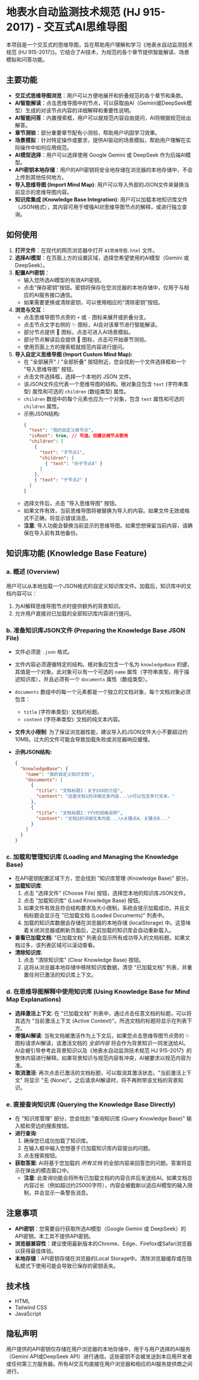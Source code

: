 # 地表水自动监测技术规范 (HJ 915-2017) - 交互式AI思维导图

本项目是一个交互式的思维导图，旨在帮助用户理解和学习《地表水自动监测技术规范 (HJ 915-2017)》。它结合了AI技术，为规范的各个章节提供智能解读、场景模拟和问答功能。

## 主要功能

*   **交互式思维导图浏览**：用户可以方便地展开和折叠规范的各个章节和条款。
*   **AI智能解读**：点击思维导图中的节点，可以获取由AI（Gemini或DeepSeek模型）生成的对该节点内容的详细解释和重要性说明。
*   **AI智能问答**：内置搜索框，用户可以就规范内容自由提问，AI将根据规范给出解答。
*   **章节测验**：部分重要章节配有小测验，帮助用户巩固学习效果。
*   **场景模拟**：针对特定操作或要求，提供AI驱动的场景模拟，帮助用户理解在实际操作中如何应用规范。
*   **AI模型选择**：用户可以选择使用 Google Gemini 或 DeepSeek 作为后端AI模型。
*   **API密钥本地存储**：用户的API密钥将安全地存储在浏览器的本地存储中，不会上传到其他任何地方。
*   **导入思维导图 (Import Mind Map)**: 用户可以导入外部的JSON文件来替换当前显示的思维导图内容。
*   **知识库集成 (Knowledge Base Integration)**: 用户可以加载本地知识库文件（JSON格式），其内容可用于增强AI对思维导图节点的解释，或进行独立查询。

## 如何使用

1.  **打开文件**：在现代的网页浏览器中打开 `AI思维导图.html` 文件。
2.  **选择AI模型**：在页面上方的设置区域，选择您希望使用的AI模型（Gemini 或 DeepSeek）。
3.  **配置API密钥**：
    *   输入您所选AI模型的有效API密钥。
    *   点击“保存密钥”按钮。密钥将保存在您浏览器的本地存储中，仅用于与相应的AI服务接口通信。
    *   如果需要更换或清除密钥，可以使用相应的“清除密钥”按钮。
4.  **浏览与交互**：
    *   点击思维导图节点旁的 `+` 或 `-` 图标来展开或折叠分支。
    *   点击节点文字右侧的 ✨ 图标，AI会对该章节进行智能解读。
    *   部分节点提供 🧠 图标，点击可进入AI场景模拟。
    *   部分节点解读后会提供 📝 图标，点击可开始章节测验。
    *   使用页面上方的搜索框就规范内容进行提问。
5.  **导入自定义思维导图 (Import Custom Mind Map):**
    *   在 "全部展开" / "全部折叠" 按钮附近，您会找到一个文件选择框和一个 "导入思维导图" 按钮。
    *   点击文件选择框，选择一个本地的 JSON 文件。
    *   该JSON文件应代表一个思维导图的结构。根对象应包含 `text` (字符串类型) 属性和可选的 `children` (数组类型) 属性。
    *   `children` 数组中的每个元素也应为一个对象，包含 `text` 属性和可选的 `children` 属性。
    *   示例JSON结构:
        ```json
        {
          "text": "我的自定义根节点",
          "isRoot": true, // 可选，但建议根节点使用
          "children": [
            {
              "text": "子节点1",
              "children": [
                { "text": "孙子节点A" }
              ]
            },
            { "text": "子节点2" }
          ]
        }
        ```
    *   选择文件后，点击 "导入思维导图" 按钮。
    *   如果文件有效，当前思维导图将被替换为导入的内容。如果文件无效或格式不正确，将显示错误消息。
    *   **注意**: 导入功能会替换当前显示的思维导图。如果您想保留当前内容，请确保在导入前有其他备份。

## 知识库功能 (Knowledge Base Feature)

### a. 概述 (Overview)
用户可以从本地加载一个JSON格式的自定义知识库文件。加载后，知识库中的文档内容可以：
1.  为AI解释思维导图节点时提供额外的背景知识。
2.  允许用户直接对已加载的全部知识库内容进行提问。

### b. 准备知识库JSON文件 (Preparing the Knowledge Base JSON File)
*   文件必须是 `.json` 格式。
*   文件内容必须遵循特定的结构。根对象应包含一个名为 `knowledgeBase` 的键，其值是一个对象。此对象可以有一个可选的 `name` 属性（字符串类型，用于描述知识库），并且必须有一个 `documents` 属性（数组类型）。
*   `documents` 数组中的每一个元素都是一个独立的文档对象，每个文档对象必须包含：
    *   `title` (字符串类型): 文档的标题。
    *   `content` (字符串类型): 文档的纯文本内容。
*   **文件大小限制**: 为了保证浏览器性能，建议导入的JSON文件大小不要超过约10MB。过大的文件可能会导致加载失败或浏览器响应缓慢。

*   **示例JSON结构:**
    ```json
    {
      "knowledgeBase": {
        "name": "我的自定义知识文档",
        "documents": [
          {
            "title": "文档标题1：关于XXX的介绍",
            "content": "这是文档1的详细文本内容...\n可以包含多行文本。"
          },
          {
            "title": "文档标题2：YYY的规格说明",
            "content": "文档2的详细文本内容...\n关键点A、关键点B..."
          }
        ]
      }
    }
    ```

### c. 加载和管理知识库 (Loading and Managing the Knowledge Base)
*   在API密钥配置区域下方，您会找到 "知识库管理 (Knowledge Base)" 部分。
*   **加载知识库**:
    1.  点击 "选择文件" (Choose File) 按钮，选择您本地的知识库JSON文件。
    2.  点击 "加载知识库" (Load Knowledge Base) 按钮。
    3.  如果文件有效且符合结构要求及大小限制，系统会提示加载成功，并且文档标题会显示在 "已加载文档 (Loaded Documents)" 列表中。
    4.  加载的知识库数据会存储在浏览器的本地存储 (localStorage) 中。这意味着关闭浏览器或刷新页面后，之前加载的知识库会自动重新载入。
*   **查看已加载文档**: "已加载文档" 列表会显示所有成功导入的文档标题。如果文档过多，该列表区域可以滚动查看。
*   **清除知识库**:
    1.  点击 "清除知识库" (Clear Knowledge Base) 按钮。
    2.  这将从浏览器本地存储中移除知识库数据，清空 "已加载文档" 列表，并重置任何已激活的知识库上下文。

### d. 在思维导图解释中使用知识库 (Using Knowledge Base for Mind Map Explanations)
*   **选择激活上下文**: 在 "已加载文档" 列表中，通过点击任意文档的标题，可以将其选为 "当前激活上下文 (Active Context)"。所选文档的标题将显示在列表下方。
*   **增强AI解读**: 当有文档被激活作为上下文后，如果您点击思维导图节点旁的 ✨ 图标请求AI解读，该激活文档的 *全部内容* 将会作为背景知识一同发送给AI。AI会被引导参考此背景知识以及《地表水自动监测技术规范 HJ 915-2017》的整体内容进行解释。如果背景知识与规范内容有冲突，AI被要求以规范内容为准。
*   **取消激活**: 再次点击已激活的文档标题，可以取消其激活状态，"当前激活上下文" 将显示 "无 (None)"。之后请求AI解读时，将不再附带该文档的背景知识。

### e. 直接查询知识库 (Querying the Knowledge Base Directly)
*   在 "知识库管理" 部分，您会找到 "查询知识库 (Query Knowledge Base)" 输入框和旁边的搜索按钮。
*   **进行查询**:
    1.  确保您已成功加载了知识库。
    2.  在输入框中输入您想基于已加载知识库内容提出的问题。
    3.  点击搜索按钮。
*   **获取答案**: AI将基于您加载的 *所有文档* 的全部内容来回答您的问题。答案将显示在弹出的模态窗口中。
    *   **注意**: 此查询功能会将所有已加载文档的内容合并后发送给AI。如果文档总内容过长（例如超过约25000字符），内容会被截断以适应AI模型的输入限制，并会显示一条警告消息。

## 注意事项

*   **API密钥**：您需要自行获取所选AI模型（Google Gemini 或 DeepSeek）的API密钥。本工具不提供API密钥。
*   **浏览器兼容性**：建议使用最新版本的Chrome、Edge、Firefox或Safari浏览器以获得最佳体验。
*   **本地存储**：API密钥存储在浏览器的Local Storage中。清除浏览器缓存或在隐私模式下使用可能会导致已保存的密钥丢失。

## 技术栈

*   HTML
*   Tailwind CSS
*   JavaScript

## 隐私声明

用户提供的API密钥仅存储在用户浏览器的本地存储中，用于与用户选择的AI服务（Gemini API或DeepSeek API）进行通信。这些密钥不会被发送到本应用开发者或任何第三方服务器。所有AI交互均直接在用户浏览器和相应的AI服务提供商之间进行。
